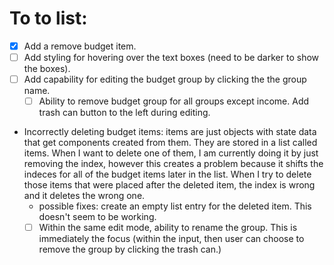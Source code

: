 # To to list:
- [x] Add a remove budget item.
- [ ] Add styling for hovering over the text boxes (need to be darker to show the boxes).
- [ ] Add capability for editing the budget group by clicking the the group name.
    - [ ] Ability to remove budget group for all groups except income. Add trash can button to the left during editing.
- Incorrectly deleting budget items: items are just objects with state data that get components created from them. They are stored in a list called items. When I want to delete one of them, I am currently doing it by just removing the index, however this creates a problem because it shifts the indeces for all of the budget items later in the list. When I try to delete those items that were placed after the deleted item, the index is wrong and it deletes the wrong one.
    - possible fixes: create an empty list entry for the deleted item. This doesn't seem to be working.
    - [ ] Within the same edit mode, ability to rename the group. This is immediately the focus (within the input, then user can choose to remove the group by clicking the trash can.)
